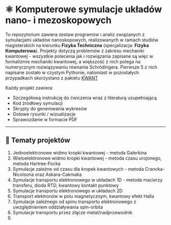 # ⚛️ Komputerowe symulacje układów nano- i mezoskopowych

To repozytorium zawiera zestaw programów i analiz związanych z symulacjami układów nanoskopowych, realizowanych w ramach studiów magisterskich na kierunku **Fizyka Techniczna** (specjalizacja: **Fizyka Komputerowa**).
Projekty dotyczą problemów z zakresu mechaniki kwantowej - wszystkie polecenia jak i rozwiązania zapisane są więc w formaliźmie mechaniki kwantowej, 
a większość z nich polega na numerycznym rozwiązywaniu równania Schrödingera. Pierwsze 5 z nich napisane zostało w czystym Pythonie, natomiast w pozostałych przypadkach skorzystano z pakietu [KWANT](https://kwant-project.org/)

Każdy projekt zawiera:
- Szczegółową instrukcję do ćwiczenia wraz z literaturą uzupełniającą
- Kod źródłowy symulacji
- Skrypty do generowania wykresów
- Gotowe rysunki / wizualizacje
- Sprawozdanie w formacie PDF

---

 ## 📌 Tematy projektów 
 
 1. Jednoelektronowe widmo kropki kwantowej - metoda Galerkina
 2. Wieloelektronowe widmo kropki kwantowej - metoda czasu urojonego, metoda Hartree-Focka
 3. Symulacje zależne od czasu dla kropek kwantowych - metoda Crancka-Nicolsona oraz Askara-Cakmaka
 4. Symulacje transportu elektronowego w układach 1D - metoda macierzy transferu, dioda RTD, kwantowy kontakt punktowy
 5. Symulacje transportu elektronowego w układach 2D 
 6. Transport elektronów w polu magnetycznym, kwantowy efekt Halla
 7. Symulacje zależnego od spinu transportu elektronowego z uwzględnieniem oddziaływania spin-orbita
 8. Symulacje transportu przez złącze metal/nadprzewodnik
 9. 

